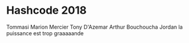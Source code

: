 # Hashcode 2018

Tommasi Marion
Mercier Tony
D'Azemar Arthur
Bouchoucha Jordan
la puissance est trop graaaaande
